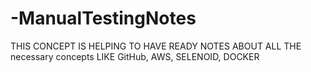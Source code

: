# -ManualTestingNotes
THIS CONCEPT IS HELPING TO HAVE READY NOTES ABOUT ALL THE necessary concepts LIKE 
GitHub, AWS, SELENOID, DOCKER 
